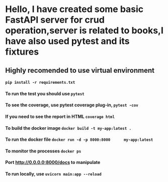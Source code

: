 # Hello, I have created some basic FastAPI server for crud operation,server is related to books,I have also used pytest and its fixtures
## Highly recomended to use virtual environment

#### `pip install -r requirements.txt`
#### To run the test you should use `pytest`
#### To see the coverage, use pytest coverage plug-in,  `pytest -cov` 
#### If you need to see the report in HTML `coverage html`
#### To build  the docker image `docker build -t my-app:latest .`        
#### To run the docker file  `docker run -d -p 8000:8000      my-app:latest`            
#### To monitor the processes `docker ps`
#### Port http://0.0.0.0:8000/docs to manipulate           
#### To run locally, use `uvicorn main:app --reload`
